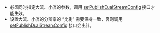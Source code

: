 <div class="mk-warning">

- 必须同时指定大流、小流的参数，调用 [setPublishDualStreamConfig](@setPublishDualStreamConfig) 接口才能生效。
- 设置大流、小流的分辨率的 “比例” 需要保持一致，否则调用 [setPublishDualStreamConfig](@setPublishDualStreamConfig) 接口会出错。
</div>
